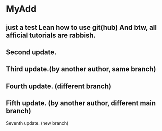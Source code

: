 # MyAdd
just a test
Lean how to use git(hub)
And btw, all afficial tutorials are rabbish.
---------------------------------------------
Second update.
---------------------------------------------
Third update.(by another author, same branch)
---------------------------------------------
Fourth update. (different branch)
---------------------------------------------
Fifth update. (by another author, different main branch)
---------------------------------------------
Seventh update. (new branch)